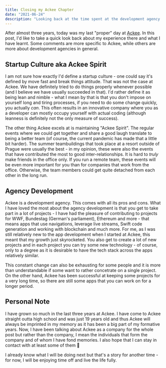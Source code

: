 ```yaml
---
title: Closing my Ackee Chapter
date: "2021-06-24"
description: "Looking back at the time spent at the development agency Ackee"
---
```


After almost three years, today was my last "proper" day at [Ackee](https://www.ackee.cz/en/). In this post, I'd like to take a quick look back about my experience there
and what I have learnt. Some comments are more specific to Ackee, while others are more about development agencies in general.

## Startup Culture aka Ackee Spirit

I am not sure how exactly I'd define a startup culture - one could say it's defined by move fast and break things attitude. That was not the case at Ackee.
We have definitely tried to do things properly whenever possible (and I believe we have usually succeeded in that). I'd rather define it as being lean and nimble - what I mean by that is
that you don't impose on yourself long and tiring processes, if you need to do some change quickly, you actually _can_. This often results in an innovative company
where you as a developer can mostly occupy yourself with actual coding (although leanness is definitely not the only measure of success).

The other thing Ackee excels at is maintaining "Ackee Spirit". The regular events where we could get together and share a good laugh
translate to being a better team (of course, the current pandemic has made that a little bit harder). The summer teambuildings that took place
at a resort outside of Prague were usually the best - in my opinion, these were also the events that have contributed the most to
good inter-relationships. It is hard to _truly_ make friends in the office only. If you run a remote team, these events will be even more important
for you than for companies that work from the office. Otherwise, the team members could get quite detached from each other in the long run.

## Agency Development

Ackee is a development agency. This comes with all its pros and cons. What I have loved the most about the agency development is that you get
to take part in a lot of projects - I have had the pleasure of contributing to projects for WWF, Bundestag (German's parliament), Ethereum and more -
that means apps that use navigations, leverage live streams, Swift code generation and working with blockchain and much more.
For me, as I was still relatively new to the app development when I started at Ackee, this meant that my growth just skyrocketed.
You also get to create a lot of new projects and in each project you can try some new technology - of course, only to a degree as it is desirable
to have the tech stack across the apps relatively similar.

This constant change can also be exhausting for some people and it is more than understandable if some want to rather concetrate on a single project.
On the other hand, Ackee has been successful at keeping some projects for a very long time, so there are still some apps that you can
work on for a longer period.

## Personal Note

I have grown so much in the last three years at Ackee. I have come to Ackee straight outta high school and was just 19 years old and thus Ackee
will always be imprinted in my memory as it has been a big part of my formative years. Now, I have been talking about Ackee as a company for the whole post
but rather than the company, I mean the individuals that form the company and of whom I have fond memories. I also hope that I can stay in contact with
at least some of them 💙

I already know what I will be doing next but that's a story for another time - for now, I will be enjoying time off and live the life fully.
